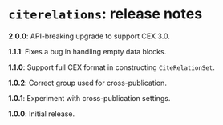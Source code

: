 # `citerelations`: release notes

**2.0.0**:  API-breaking upgrade to support CEX 3.0.

**1.1.1**:  Fixes a bug in handling empty data blocks.

**1.1.0**: Support full CEX format in constructing `CiteRelationSet`.

**1.0.2**: Correct group used for cross-publication.

**1.0.1**: Experiment with cross-publication settings.

**1.0.0**:  Initial release.

